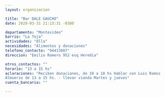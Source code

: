 ```yaml
---
layout: organizacion

title: "Bar DALE GAUCHO"
date: 2020-03-31 21:13:31 -0300

departamento: "Montevideo"
barrio: "La Teja"
actividades: "Olla"
necesidades: "Alimentos y donaciones"
telefono_contacto: "94413087"
direccion: "Emilio Romero 952 esq Heredia"

otros_contactos: ""
horario: "13 a 15 hs"
aclaraciones: "Reciben donaciones, de 10 a 18 hs Hablar con Luis Ramos
Almuerzo de 13 a 15 hs. - llevar vianda Martes y jueves"
cuenta_bancaria: ""

---
```

